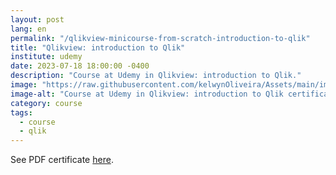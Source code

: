 ```yaml
---
layout: post
lang: en
permalink: "/qlikview-minicourse-from-scratch-introduction-to-qlik"
title: "Qlikview: introduction to Qlik"
institute: udemy
date: 2023-07-18 18:00:00 -0400
description: "Course at Udemy in Qlikview: introduction to Qlik."
image: "https://raw.githubusercontent.com/kelwynOliveira/Assets/main/img/certificates/intensive-courses/udemy/qlikview-minicourse-from-scratch-introduction-to-qlik.jpg"
image-alt: "Course at Udemy in Qlikview: introduction to Qlik certificate."
category: course
tags:
  - course
  - qlik
---
```


See PDF certificate <a href="https://docs.google.com/viewer?url=https://raw.githubusercontent.com/kelwynOliveira/Assets/main/PDF/certificates/intensive-courses/{{page.institute}}{{page.permalink}}.pdf" target="_blank">here</a>.
